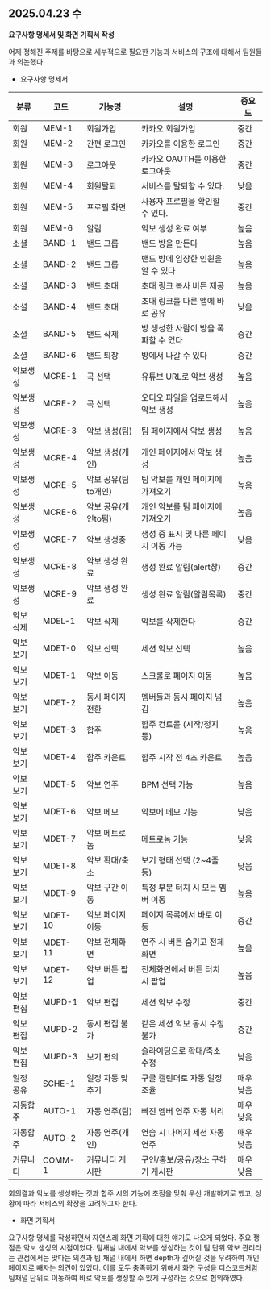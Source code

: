 ## 2025.04.23 수
**요구사항 명세서 및 화면 기획서 작성**

어제 정해진 주제를 바탕으로 세부적으로 필요한 기능과 서비스의 구조에 대해서 팀원들과 의논했다.

- 요구사항 명세서

| 분류     | 코드       | 기능명             | 설명                                                       | 중요도   |
|----------|------------|--------------------|------------------------------------------------------------|----------|
| 회원     | MEM-1      | 회원가입           | 카카오 회원가입                                            | 중간     |
| 회원     | MEM-2      | 간편 로그인        | 카카오를 이용한 로그인                                     | 중간     |
| 회원     | MEM-3      | 로그아웃           | 카카오 OAUTH를 이용한 로그아웃                             | 중간     |
| 회원     | MEM-4      | 회원탈퇴           | 서비스를 탈퇴할 수 있다.                                   | 낮음     |
| 회원     | MEM-5      | 프로필 화면        | 사용자 프로필을 확인할 수 있다.                            | 중간     |
| 회원     | MEM-6      | 알림               | 악보 생성 완료 여부                                        | 높음     |
| 소셜     | BAND-1     | 밴드 그룹           | 밴드 방을 만든다                                            | 높음     |
| 소셜     | BAND-2     | 밴드 그룹           | 밴드 방에 입장한 인원을 알 수 있다                         | 높음     |
| 소셜     | BAND-3     | 밴드 초대           | 초대 링크 복사 버튼 제공                                   | 높음     |
| 소셜     | BAND-4     | 밴드 초대           | 초대 링크를 다른 앱에 바로 공유                            | 낮음     |
| 소셜     | BAND-5     | 밴드 삭제           | 방 생성한 사람이 방을 폭파할 수 있다                        | 중간     |
| 소셜     | BAND-6     | 밴드 퇴장           | 방에서 나갈 수 있다                                        | 중간     |
| 악보생성 | MCRE-1     | 곡 선택             | 유튜브 URL로 악보 생성                                     | 높음     |
| 악보생성 | MCRE-2     | 곡 선택             | 오디오 파일을 업로드해서 악보 생성                         | 높음     |
| 악보생성 | MCRE-3     | 악보 생성(팀)      | 팀 페이지에서 악보 생성                                    | 높음     |
| 악보생성 | MCRE-4     | 악보 생성(개인)    | 개인 페이지에서 악보 생성                                  | 높음     |
| 악보생성 | MCRE-5     | 악보 공유(팀to개인)| 팀 악보를 개인 페이지에 가져오기                          | 높음     |
| 악보생성 | MCRE-6     | 악보 공유(개인to팀)| 개인 악보를 팀 페이지에 가져오기                          | 높음     |
| 악보생성 | MCRE-7     | 악보 생성중         | 생성 중 표시 및 다른 페이지 이동 가능                      | 낮음     |
| 악보생성 | MCRE-8     | 악보 생성 완료      | 생성 완료 알림(alert창)                                   | 중간     |
| 악보생성 | MCRE-9     | 악보 생성 완료      | 생성 완료 알림(알림목록)                                  | 중간     |
| 악보 삭제| MDEL-1     | 악보 삭제           | 악보를 삭제한다                                            | 중간     |
| 악보 보기| MDET-0     | 악보 선택           | 세션 악보 선택                                              | 높음     |
| 악보 보기| MDET-1     | 악보 이동           | 스크롤로 페이지 이동                                       | 높음     |
| 악보 보기| MDET-2     | 동시 페이지 전환    | 멤버들과 동시 페이지 넘김                                  | 높음     |
| 악보 보기| MDET-3     | 합주                | 합주 컨트롤 (시작/정지 등)                                | 높음     |
| 악보 보기| MDET-4     | 합주 카운트         | 합주 시작 전 4초 카운트                                   | 높음     |
| 악보 보기| MDET-5     | 악보 연주           | BPM 선택 가능                                              | 높음     |
| 악보 보기| MDET-6     | 악보 메모           | 악보에 메모 기능                                           | 낮음     |
| 악보 보기| MDET-7     | 악보 메트로놈       | 메트로놈 기능                                              | 낮음     |
| 악보 보기| MDET-8     | 악보 확대/축소      | 보기 형태 선택 (2~4줄 등)                                 | 낮음     |
| 악보 보기| MDET-9     | 악보 구간 이동      | 특정 부분 터치 시 모든 멤버 이동                           | 높음     |
| 악보 보기| MDET-10    | 악보 페이지 이동    | 페이지 목록에서 바로 이동                                 | 중간     |
| 악보 보기| MDET-11    | 악보 전체화면       | 연주 시 버튼 숨기고 전체화면                              | 높음     |
| 악보 보기| MDET-12    | 악보 버튼 팝업      | 전체화면에서 버튼 터치 시 팝업                             | 높음     |
| 악보 편집| MUPD-1     | 악보 편집           | 세션 악보 수정                                              | 중간     |
| 악보 편집| MUPD-2     | 동시 편집 불가      | 같은 세션 악보 동시 수정 불가                             | 중간     |
| 악보 편집| MUPD-3     | 보기 편의           | 슬라이딩으로 확대/축소 수정                               | 낮음     |
| 일정 공유| SCHE-1     | 일정 자동 맞추기    | 구글 캘린더로 자동 일정 조율                               | 매우낮음 |
| 자동합주 | AUTO-1     | 자동 연주(팀)       | 빠진 멤버 연주 자동 처리                                   | 매우낮음 |
| 자동합주 | AUTO-2     | 자동 연주(개인)     | 연습 시 나머지 세션 자동 연주                              | 매우낮음 |
| 커뮤니티 | COMM-1     | 커뮤니티 게시판     | 구인/홍보/공유/장소 구하기 게시판                         | 매우낮음 |

회의결과 악보를 생성하는 것과 합주 시의 기능에 초점을 맞춰 우선 개발하기로 했고, 상황에 따라 서비스의 확장을 고려하고자 한다.

- 화면 기획서

요구사항 명세를 작성하면서 자연스레 화면 기획에 대한 얘기도 나오게 되었다. 주요 쟁점은 악보 생성의 시점이었다. 팀채널 내에서 악보를 생성하는 것이 팀 단위 악보 관리라는 관점에서는 맞다는 의견과 팀 채널 내에서 하면 depth가 깊어질 것을 우려하여 개인 페이지로 빼자는 의견이 있었다. 이를 모두 충족하기 위해서 화면 구성을 디스코드처럼 팀채널 단위로 이동하여 바로 악보를 생성할 수 있게 구성하는 것으로 협의하였다.
